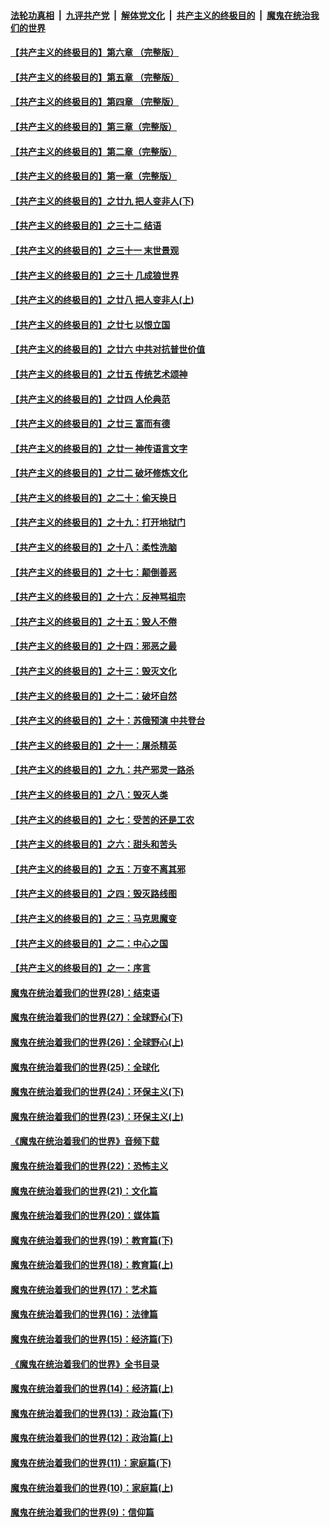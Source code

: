 

####  [法轮功真相](../../../../basic/blob/master/README.md?t=06181002) &nbsp;|&nbsp; [九评共产党](../../../../9ping.md/blob/master/README.md?t=06181002) &nbsp;|&nbsp; [解体党文化](../../../../jtdwh.md/blob/master/README.md?t=06181002)  &nbsp;|&nbsp; [共产主义的终极目的](../../../../gczydzjmd.md/blob/master/README.md?t=06181002) &nbsp;|&nbsp; [魔鬼在统治我们的世界](../../../../mgztzwmdsj.md/blob/master/README.md?t=06181002) 

#### [【共产主义的终极目的】第六章 （完整版）](../pages/nsc422/n11428913.md?t=06181002) 

#### [【共产主义的终极目的】第五章 （完整版）](../pages/nsc422/n11428912.md?t=06181002) 

#### [【共产主义的终极目的】第四章 （完整版）](../pages/nsc422/n11428907.md?t=06181002) 

#### [【共产主义的终极目的】第三章（完整版）](../pages/nsc422/n11428848.md?t=06181002) 

#### [【共产主义的终极目的】第二章（完整版）](../pages/nsc422/n11428831.md?t=06181002) 

#### [【共产主义的终极目的】第一章（完整版）](../pages/nsc422/n11417651.md?t=06181002) 

#### [【共产主义的终极目的】之廿九 把人变非人(下)](../pages/nsc422/n11344140.md?t=06181002) 

#### [【共产主义的终极目的】之三十二 结语](../pages/nsc422/n11360535.md?t=06181002) 

#### [【共产主义的终极目的】之三十一 末世景观](../pages/nsc422/n11351129.md?t=06181002) 

#### [【共产主义的终极目的】之三十 几成狼世界](../pages/nsc422/n11348280.md?t=06181002) 

#### [【共产主义的终极目的】之廿八 把人变非人(上)](../pages/nsc422/n11340492.md?t=06181002) 

#### [【共产主义的终极目的】之廿七 以恨立国](../pages/nsc422/n11336944.md?t=06181002) 

#### [【共产主义的终极目的】之廿六 中共对抗普世价值](../pages/nsc422/n11324785.md?t=06181002) 

#### [【共产主义的终极目的】之廿五 传统艺术颂神](../pages/nsc422/n11296396.md?t=06181002) 

#### [【共产主义的终极目的】之廿四 人伦典范](../pages/nsc422/n11296397.md?t=06181002) 

#### [【共产主义的终极目的】之廿三 富而有德](../pages/nsc422/n11283598.md?t=06181002) 

#### [【共产主义的终极目的】之廿一 神传语言文字](../pages/nsc422/n11263265.md?t=06181002) 

#### [【共产主义的终极目的】之廿二 破坏修炼文化](../pages/nsc422/n11245728.md?t=06181002) 

#### [【共产主义的终极目的】之二十：偷天换日](../pages/nsc422/n11238846.md?t=06181002) 

#### [【共产主义的终极目的】之十九：打开地狱门](../pages/nsc422/n11206376.md?t=06181002) 

#### [【共产主义的终极目的】之十八：柔性洗脑](../pages/nsc422/n11199994.md?t=06181002) 

#### [【共产主义的终极目的】之十七：颠倒善恶](../pages/nsc422/n11179782.md?t=06181002) 

#### [【共产主义的终极目的】之十六：反神骂祖宗](../pages/nsc422/n11166798.md?t=06181002) 

#### [【共产主义的终极目的】之十五：毁人不倦](../pages/nsc422/n11166792.md?t=06181002) 

#### [【共产主义的终极目的】之十四：邪恶之最](../pages/nsc422/n11150249.md?t=06181002) 

#### [【共产主义的终极目的】之十三：毁灭文化](../pages/nsc422/n11135227.md?t=06181002) 

#### [【共产主义的终极目的】之十二：破坏自然](../pages/nsc422/n11135214.md?t=06181002) 

#### [【共产主义的终极目的】之十：苏俄预演 中共登台](../pages/nsc422/n11118424.md?t=06181002) 

#### [【共产主义的终极目的】之十一：屠杀精英](../pages/nsc422/n11118442.md?t=06181002) 

#### [【共产主义的终极目的】之九：共产邪灵一路杀](../pages/nsc422/n11114139.md?t=06181002) 

#### [【共产主义的终极目的】之八：毁灭人类](../pages/nsc422/n11108503.md?t=06181002) 

#### [【共产主义的终极目的】之七：受苦的还是工农](../pages/nsc422/n11101809.md?t=06181002) 

#### [【共产主义的终极目的】之六：甜头和苦头](../pages/nsc422/n11096971.md?t=06181002) 

#### [【共产主义的终极目的】之五：万变不离其邪](../pages/nsc422/n11091285.md?t=06181002) 

#### [【共产主义的终极目的】之四：毁灭路线图](../pages/nsc422/n11086284.md?t=06181002) 

#### [【共产主义的终极目的】之三：马克思魔变](../pages/nsc422/n11061941.md?t=06181002) 

#### [【共产主义的终极目的】之二：中心之国](../pages/nsc422/n11047728.md?t=06181002) 

#### [【共产主义的终极目的】之一：序言](../pages/nsc422/n11086077.md?t=06181002) 

#### [魔鬼在统治着我们的世界(28)：结束语](../pages/nsc422/n10936246.md?t=06181002) 

#### [魔鬼在统治着我们的世界(27)：全球野心(下)](../pages/nsc422/n10928319.md?t=06181002) 

#### [魔鬼在统治着我们的世界(26)：全球野心(上)](../pages/nsc422/n10900318.md?t=06181002) 

#### [魔鬼在统治着我们的世界(25)：全球化](../pages/nsc422/n10788205.md?t=06181002) 

#### [魔鬼在统治着我们的世界(24)：环保主义(下)](../pages/nsc422/n10695307.md?t=06181002) 

#### [魔鬼在统治着我们的世界(23)：环保主义(上)](../pages/nsc422/n10688613.md?t=06181002) 

#### [《魔鬼在统治着我们的世界》音频下载](../pages/nsc422/n10635553.md?t=06181002) 

#### [魔鬼在统治着我们的世界(22)：恐怖主义](../pages/nsc422/n10614727.md?t=06181002) 

#### [魔鬼在统治着我们的世界(21)：文化篇](../pages/nsc422/n10597706.md?t=06181002) 

#### [魔鬼在统治着我们的世界(20)：媒体篇](../pages/nsc422/n10586579.md?t=06181002) 

#### [魔鬼在统治着我们的世界(19)：教育篇(下)](../pages/nsc422/n10564808.md?t=06181002) 

#### [魔鬼在统治着我们的世界(18)：教育篇(上)](../pages/nsc422/n10526970.md?t=06181002) 

#### [魔鬼在统治着我们的世界(17)：艺术篇](../pages/nsc422/n10499093.md?t=06181002) 

#### [魔鬼在统治着我们的世界(16)：法律篇](../pages/nsc422/n10485969.md?t=06181002) 

#### [魔鬼在统治着我们的世界(15)：经济篇(下)](../pages/nsc422/n10469975.md?t=06181002) 

#### [《魔鬼在统治着我们的世界》全书目录](../pages/nsc422/n10464261.md?t=06181002) 

#### [魔鬼在统治着我们的世界(14)：经济篇(上)](../pages/nsc422/n10457370.md?t=06181002) 

#### [魔鬼在统治着我们的世界(13)：政治篇(下)](../pages/nsc422/n10448270.md?t=06181002) 

#### [魔鬼在统治着我们的世界(12)：政治篇(上)](../pages/nsc422/n10444576.md?t=06181002) 

#### [魔鬼在统治着我们的世界(11)：家庭篇(下)](../pages/nsc422/n10440961.md?t=06181002) 

#### [魔鬼在统治着我们的世界(10)：家庭篇(上)](../pages/nsc422/n10435448.md?t=06181002) 

#### [魔鬼在统治着我们的世界(9)：信仰篇](../pages/nsc422/n10432159.md?t=06181002) 

